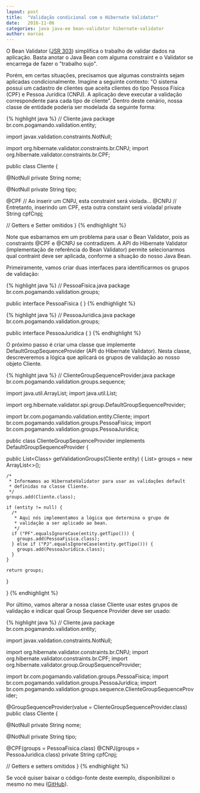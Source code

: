 ```yaml
---
layout: post
title:  "Validação condicional com o Hibernate Validator"
date:   2016-11-06
categories: java java-ee bean-validator hibernate-validator
author: marcos
---
```

O Bean Validator ([JSR 303](http://jcp.org/en/jsr/detail?id=303)) simplifica o trabalho de validar dados na aplicação. Basta anotar o Java Bean com alguma constraint e o Validator se encarrega de fazer o "trabalho sujo".

Porém, em certas situações, precisamos que algumas constraints sejam aplicadas condicionalmente. Imagine a seguinte contexto: "O sistema possui um cadastro de clientes que aceita clientes do tipo Pessoa Física (CPF) e Pessoa Jurídica (CNPJ). A aplicação deve executar a validação correspondente para cada tipo de cliente". Dentro deste cenário, nossa classe de entidade poderia ser modelada da seguinte forma:

{% highlight java %}
// Cliente.java
package br.com.pogamando.validation.entity;

import javax.validation.constraints.NotNull;

import org.hibernate.validator.constraints.br.CNPJ;
import org.hibernate.validator.constraints.br.CPF;

public class Cliente {

  @NotNull
  private String nome;

  @NotNull
  private String tipo;

  @CPF // Ao inserir um CNPJ, esta constraint será violada...
  @CNPJ // Entretanto, inserindo um CPF, esta outra constaint será violada!
  private String cpfCnpj;

  // Getters e Setter omitidos
}
{% endhighlight %}

Note que esbarramos em um problema para usar o Bean Validator, pois as constraints @CPF e @CNPJ se contradizem. A API do Hibernate Validator (implementação de referência do Bean Validator) permite selecionarmos qual contraint deve ser aplicada, conforme a situação do nosso Java Bean.

Primeiramente, vamos criar duas interfaces para identificarmos os grupos de validação:

{% highlight java %}
// PessoaFisica.java
package br.com.pogamando.validation.groups;

public interface PessoaFisica {
}
{% endhighlight %}

{% highlight java %}
// PessoaJuridica.java
package br.com.pogamando.validation.groups;

public interface PessoaJuridica {
}
{% endhighlight %}

O próximo passo é criar uma classe que implemente DefaultGroupSequenceProvider (API do Hibernate Validator). Nesta classe, descreveremos a lógica que aplicará os grupos de validação ao nosso objeto Cliente.

{% highlight java %}
// ClienteGroupSequenceProvider.java
package br.com.pogamando.validation.groups.sequence;

import java.util.ArrayList;
import java.util.List;

import org.hibernate.validator.spi.group.DefaultGroupSequenceProvider;

import br.com.pogamando.validation.entity.Cliente;
import br.com.pogamando.validation.groups.PessoaFisica;
import br.com.pogamando.validation.groups.PessoaJuridica;

public class ClienteGroupSequenceProvider implements DefaultGroupSequenceProvider<Cliente> {

  public List<Class<?>> getValidationGroups(Cliente entity) {
    List<Class<?>> groups = new ArrayList<>();
    
    /*
     * Informamos ao HibernateValidator para usar as validações default
     * definidas na classe Cliente.
     */
    groups.add(Cliente.class);
    
    if (entity != null) {
      /*
       * Aqui nós implementamos a lógica que determina o grupo de
       * validação a ser aplicado ao bean.
       */
      if ("PF".equalsIgnoreCase(entity.getTipo())) {
        groups.add(PessoaFisica.class);
      } else if ("PJ".equalsIgnoreCase(entity.getTipo())) {
        groups.add(PessoaJuridica.class);
      }
    }
    
    return groups;
  }

}
{% endhighlight %}

Por último, vamos alterar a nossa classe Cliente usar estes grupos de validação e indicar qual Group Sequence Provider deve ser usado:

{% highlight java %}
// Cliente.java
package br.com.pogamando.validation.entity;

import javax.validation.constraints.NotNull;

import org.hibernate.validator.constraints.br.CNPJ;
import org.hibernate.validator.constraints.br.CPF;
import org.hibernate.validator.group.GroupSequenceProvider;

import br.com.pogamando.validation.groups.PessoaFisica;
import br.com.pogamando.validation.groups.PessoaJuridica;
import br.com.pogamando.validation.groups.sequence.ClienteGroupSequenceProvider;

@GroupSequenceProvider(value = ClienteGroupSequenceProvider.class)
public class Cliente {

  @NotNull
  private String nome;

  @NotNull
  private String tipo;

  @CPF(groups = PessoaFisica.class)
  @CNPJ(groups = PessoaJuridica.class)
  private String cpfCnpj;

  // Getters e setters omitidos
}
{% endhighlight %}

Se você quiser baixar o código-fonte deste exemplo, disponibilizei o mesmo no meu ([GitHub](https://github.com/salvadormarcos/pogamando-exemplos/tree/master/conditional-validation)).